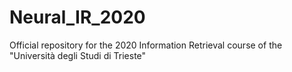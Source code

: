 # Neural_IR_2020
Official repository for the 2020 Information Retrieval course of the "Università degli Studi di Trieste"
